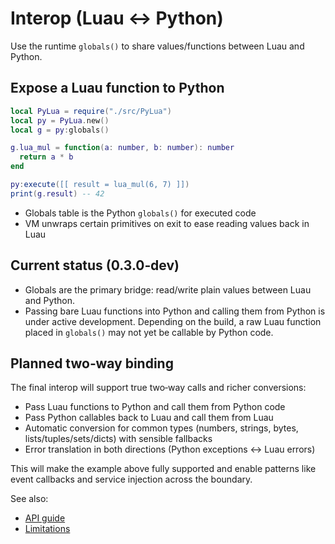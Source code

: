 # Interop (Luau ↔ Python)

Use the runtime `globals()` to share values/functions between Luau and Python.

## Expose a Luau function to Python

```lua
local PyLua = require("./src/PyLua")
local py = PyLua.new()
local g = py:globals()

g.lua_mul = function(a: number, b: number): number
  return a * b
end

py:execute([[ result = lua_mul(6, 7) ]])
print(g.result) -- 42
```

- Globals table is the Python `globals()` for executed code
- VM unwraps certain primitives on exit to ease reading values back in Luau

## Current status (0.3.0‑dev)

- Globals are the primary bridge: read/write plain values between Luau and Python.
- Passing bare Luau functions into Python and calling them from Python is under active development. Depending on the build, a raw Luau function placed in `globals()` may not yet be callable by Python code.

## Planned two‑way binding

The final interop will support true two‑way calls and richer conversions:

- Pass Luau functions to Python and call them from Python code
- Pass Python callables back to Luau and call them from Luau
- Automatic conversion for common types (numbers, strings, bytes, lists/tuples/sets/dicts) with sensible fallbacks
- Error translation in both directions (Python exceptions ↔ Luau errors)

This will make the example above fully supported and enable patterns like event callbacks and service injection across the boundary.

See also:

- [API guide](docs/API.md)
- [Limitations](docs/LIMITATIONS.md)
